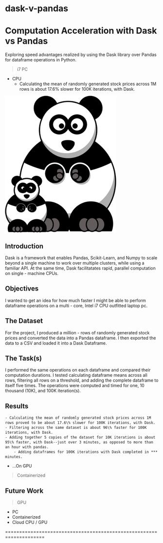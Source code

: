 # dask-v-pandas
# Computation Acceleration with Dask vs Pandas 
Exploring speed advantages realized by using the Dask library over Pandas for dataframe operations in Python.

> i7 PC
* CPU
    - Calculating the mean of randomly generated stock prices across 1M rows is about 17.6\% slower for 100K iterations, with Dask.
<img src="https://github.com/jammy-bot/dask-v-pandas/blob/master/images/panda-306265_1280.png" width="365" height="448" title="Github Logo">

## Introduction
Dask is a framework that enables Pandas, Scikit-Learn, and Numpy to scale beyond a single machine to work over multiple clusters, while using a familiar API. At the same time, Dask facilitatates rapid, parallel computation on single - machine CPUs.  

## Objectives
I wanted to get an idea for how much faster I might be able to perform dataframe operations on a multi - core, Intel i7 CPU outfitted laptop pc.

## The Dataset
For the project, I produced a million - rows of randomly generated stock prices and converted the data into a Pandas dataframe. I then exported the data to a CSV and loaded it into a Dask Dataframe.

## The Task(s)
I performed the same operations on each dataframe and compared their computation durations. I tested calculating dataframe means across all rows, filtering all rows on a threshold, and adding the complete dataframe to itself five times. The operations were computed and timed for one, 10 thousand (10K), and 100K iteration(s).

## Results
    - Calculating the mean of randomly generated stock prices across 1M rows proved to be about 17.6\% slower for 100K iterations, with Dask.
    - Filtering across the same dataset is about 96\% faster for 100K iterations, with Dask.
    - Adding together 5 copies of the dataset for 10K iterations is about 95\% faster, with Dask--just over 3 minutes, as opposed to more than an hour with pandas.
        - Adding dataframes for 100K iterations with Dask completed in *** minutes.
* ...On GPU

> Containerized
## Future Work
> GPU
* PC
* Containerized
* Cloud CPU / GPU

====================================================================

